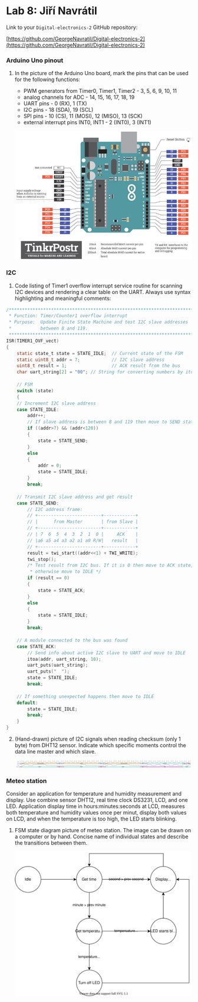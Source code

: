 # Lab 8: Jiří Navrátil

Link to your `Digital-electronics-2` GitHub repository:

   [https://github.com/GeorgeNavratil/Digital-electronics-2](https://github.com/GeorgeNavratil/Digital-electronics-2)


### Arduino Uno pinout

1. In the picture of the Arduino Uno board, mark the pins that can be used for the following functions:
   * PWM generators from Timer0, Timer1, Timer2 - 3, 5, 6, 9, 10, 11
   * analog channels for ADC - 14, 15, 16, 17, 18, 19
   * UART pins - 0 (RX), 1 (TX)
   * I2C pins - 18 (SDA), 19 (SCL)
   * SPI pins - 10 (CS), 11 (MOSI), 12 (MISO), 13 (SCK)
   * external interrupt pins INT0, INT1 - 2 (INT0), 3 (INT1)

   ![Arduino Uno pinout](images/arduino_uno_pinout.png)

### I2C

1. Code listing of Timer1 overflow interrupt service routine for scanning I2C devices and rendering a clear table on the UART. Always use syntax highlighting and meaningful comments:

```c
/**********************************************************************
 * Function: Timer/Counter1 overflow interrupt
 * Purpose:  Update Finite State Machine and test I2C slave addresses 
 *           between 8 and 119.
 **********************************************************************/
ISR(TIMER1_OVF_vect)
{
    static state_t state = STATE_IDLE;  // Current state of the FSM
    static uint8_t addr = 7;            // I2C slave address
    uint8_t result = 1;                 // ACK result from the bus
    char uart_string[2] = "00"; // String for converting numbers by itoa()

    // FSM
    switch (state)
    {
    // Increment I2C slave address
    case STATE_IDLE:
        addr++;
        // If slave address is between 8 and 119 then move to SEND state
        if ((addr>7) && (addr<120))
        {
            state = STATE_SEND;
        }
        else
        {
            addr = 0;
            state = STATE_IDLE;
        }
        break;
    
    // Transmit I2C slave address and get result
    case STATE_SEND:
        // I2C address frame:
        // +------------------------+------------+
        // |      from Master       | from Slave |
        // +------------------------+------------+
        // | 7  6  5  4  3  2  1  0 |     ACK    |
        // |a6 a5 a4 a3 a2 a1 a0 R/W|   result   |
        // +------------------------+------------+
        result = twi_start((addr<<1) + TWI_WRITE);
        twi_stop();
        /* Test result from I2C bus. If it is 0 then move to ACK state, 
         * otherwise move to IDLE */
        if (result == 0)
        {
            state = STATE_ACK;
        }
        else
        {
            state = STATE_IDLE;
        }
        break;

    // A module connected to the bus was found
    case STATE_ACK:
        // Send info about active I2C slave to UART and move to IDLE
        itoa(addr, uart_string, 10);
        uart_puts(uart_string);
        uart_puts("  ");
        state = STATE_IDLE;
        break;

    // If something unexpected happens then move to IDLE
    default:
        state = STATE_IDLE;
        break;
    }
}
```

2. (Hand-drawn) picture of I2C signals when reading checksum (only 1 byte) from DHT12 sensor. Indicate which specific moments control the data line master and which slave.

   ![Wavedrom of I2C signals when reading checksum](../08-i2c/images/wavedrom.svg)

### Meteo station

Consider an application for temperature and humidity measurement and display. Use combine sensor DHT12, real time clock DS3231, LCD, and one LED. Application display time in hours:minutes:seconds at LCD, measures both temperature and humidity values once per minut, display both values on LCD, and when the temperature is too high, the LED starts blinking.

1. FSM state diagram picture of meteo station. The image can be drawn on a computer or by hand. Concise name of individual states and describe the transitions between them.

   ![Meteo station state diagram](../08-i2c/images/MeteoStation-StateDiagram.svg)